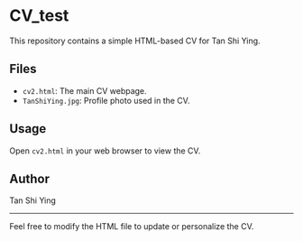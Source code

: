 # CV_test

This repository contains a simple HTML-based CV for Tan Shi Ying.

## Files
- `cv2.html`: The main CV webpage.
- `TanShiYing.jpg`: Profile photo used in the CV.

## Usage
Open `cv2.html` in your web browser to view the CV.

## Author
Tan Shi Ying

---
Feel free to modify the HTML file to update or personalize the CV.
